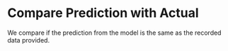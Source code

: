 # Compare Prediction with Actual

We compare if the prediction from the model is the same as the recorded data provided.
